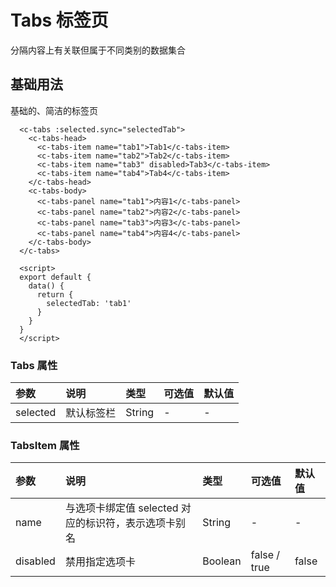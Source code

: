 # Tabs 标签页

分隔内容上有关联但属于不同类别的数据集合

## 基础用法

基础的、简洁的标签页
<ClientOnly>
<tabs-demo></tabs-demo>
</ClientOnly>

```vue
  <c-tabs :selected.sync="selectedTab">
    <c-tabs-head>
      <c-tabs-item name="tab1">Tab1</c-tabs-item>
      <c-tabs-item name="tab2">Tab2</c-tabs-item>
      <c-tabs-item name="tab3" disabled>Tab3</c-tabs-item>
      <c-tabs-item name="tab4">Tab4</c-tabs-item>
    </c-tabs-head>
    <c-tabs-body>
      <c-tabs-panel name="tab1">内容1</c-tabs-panel>
      <c-tabs-panel name="tab2">内容2</c-tabs-panel>
      <c-tabs-panel name="tab3">内容3</c-tabs-panel>
      <c-tabs-panel name="tab4">内容4</c-tabs-panel>
    </c-tabs-body>
  </c-tabs>

  <script>
  export default {
    data() {
      return {
        selectedTab: 'tab1'
      }
    }
  }
  </script>
```

### Tabs 属性
| 参数 | 说明 | 类型 | 可选值 | 默认值 |
| :------------ | :--------------- | :------ | :---------- | :------ |
| selected | 默认标签栏 | String | - | - |

### TabsItem 属性

| 参数     | 说明                                                 | 类型    | 可选值       | 默认值 |
| :------- | :--------------------------------------------------- | :------ | :----------- | :----- |
| name     | 与选项卡绑定值 selected 对应的标识符，表示选项卡别名 | String  | -            | -      |
| disabled | 禁用指定选项卡                                       | Boolean | false / true | false  |
